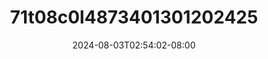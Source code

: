 --- 
title: "71t08c0l4873401301202425"
description: "streaming   71t08c0l4873401301202425 yandek    "
date: 2024-08-03T02:54:02-08:00
file_code: "zt6cgm3pfp52"
draft: false
cover: "64ur2n0jy5i8saad.jpg"
tags: ["indo", "bokep-indo", "bokep-viral", "bokep-ig"]
length: 65
fld_id: "1483856"
foldername: "Amelia"
categories: ["Amelia"]
views: 0
---